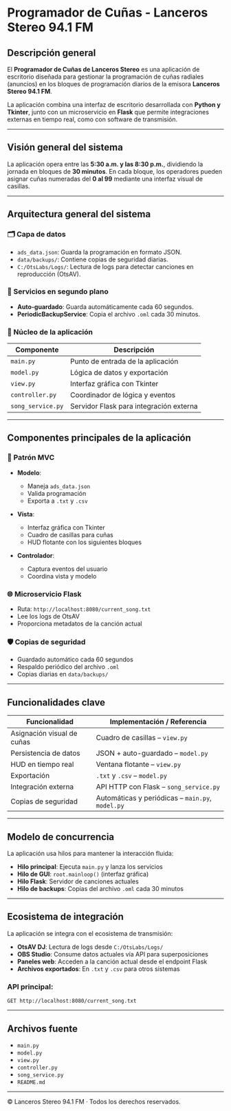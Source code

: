 # Programador de Cuñas - Lanceros Stereo 94.1 FM

## Descripción general

El **Programador de Cuñas de Lanceros Stereo** es una aplicación de escritorio diseñada para gestionar la programación de cuñas radiales (anuncios) en los bloques de programación diarios de la emisora **Lanceros Stereo 94.1 FM**.

La aplicación combina una interfaz de escritorio desarrollada con **Python y Tkinter**, junto con un microservicio en **Flask** que permite integraciones externas en tiempo real, como con software de transmisión.

---

## Visión general del sistema

La aplicación opera entre las **5:30 a.m. y las 8:30 p.m.**, dividiendo la jornada en bloques de **30 minutos**. En cada bloque, los operadores pueden asignar cuñas numeradas del **0 al 99** mediante una interfaz visual de casillas.

---

## Arquitectura general del sistema

### 🗂️ Capa de datos
- `ads_data.json`: Guarda la programación en formato JSON.
- `data/backups/`: Contiene copias de seguridad diarias.
- `C:/OtsLabs/Logs/`: Lectura de logs para detectar canciones en reproducción (OtsAV).

### 🔄 Servicios en segundo plano
- **Auto-guardado**: Guarda automáticamente cada 60 segundos.
- **PeriodicBackupService**: Copia el archivo `.oml` cada 30 minutos.

### 🧠 Núcleo de la aplicación

| Componente           | Descripción                                |
|----------------------|--------------------------------------------|
| `main.py`            | Punto de entrada de la aplicación          |
| `model.py`           | Lógica de datos y exportación              |
| `view.py`            | Interfaz gráfica con Tkinter               |
| `controller.py`      | Coordinador de lógica y eventos            |
| `song_service.py`    | Servidor Flask para integración externa    |

---

## Componentes principales de la aplicación

### 🔧 Patrón MVC

- **Modelo**:
  - Maneja `ads_data.json`
  - Valida programación
  - Exporta a `.txt` y `.csv`

- **Vista**:
  - Interfaz gráfica con Tkinter
  - Cuadro de casillas para cuñas
  - HUD flotante con los siguientes bloques

- **Controlador**:
  - Captura eventos del usuario
  - Coordina vista y modelo

### 🌐 Microservicio Flask

- Ruta: `http://localhost:8080/current_song.txt`
- Lee los logs de OtsAV
- Proporciona metadatos de la canción actual

### 🛡️ Copias de seguridad

- Guardado automático cada 60 segundos
- Respaldo periódico del archivo `.oml`
- Copias diarias en `data/backups/`

---

## Funcionalidades clave

| Funcionalidad             | Implementación / Referencia                 |
|---------------------------|---------------------------------------------|
| Asignación visual de cuñas| Cuadro de casillas – `view.py`              |
| Persistencia de datos     | JSON + auto-guardado – `model.py`           |
| HUD en tiempo real        | Ventana flotante – `view.py`                |
| Exportación               | `.txt` y `.csv` – `model.py`                |
| Integración externa       | API HTTP con Flask – `song_service.py`      |
| Copias de seguridad       | Automáticas y periódicas – `main.py`, `model.py` |

---

## Modelo de concurrencia

La aplicación usa hilos para mantener la interacción fluida:

- **Hilo principal**: Ejecuta `main.py` y lanza los servicios
- **Hilo de GUI**: `root.mainloop()` (interfaz gráfica)
- **Hilo Flask**: Servidor de canciones actuales
- **Hilo de backups**: Copias del archivo `.oml` cada 30 minutos

---

## Ecosistema de integración

La aplicación se integra con el ecosistema de transmisión:

- **OtsAV DJ**: Lectura de logs desde `C:/OtsLabs/Logs/`
- **OBS Studio**: Consume datos actuales vía API para superposiciones
- **Paneles web**: Acceden a la canción actual desde el endpoint Flask
- **Archivos exportados**: En `.txt` y `.csv` para otros sistemas

### API principal:

```
GET http://localhost:8080/current_song.txt
```

---

## Archivos fuente

- `main.py`
- `model.py`
- `view.py`
- `controller.py`
- `song_service.py`
- `README.md`

---

© Lanceros Stereo 94.1 FM · Todos los derechos reservados.
